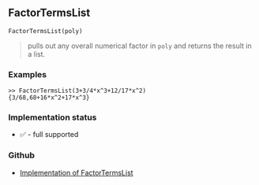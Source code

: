 ## FactorTermsList

```
FactorTermsList(poly)
```

> pulls out any overall numerical factor in `poly` and returns the result in a list.

### Examples

```
>> FactorTermsList(3+3/4*x^3+12/17*x^2)
{3/68,68+16*x^2+17*x^3}
```







### Implementation status

* &#x2705; - full supported

### Github

* [Implementation of FactorTermsList](https://github.com/axkr/symja_android_library/blob/master/symja_android_library/matheclipse-core/src/main/java/org/matheclipse/core/builtin/Algebra.java#L2842) 
